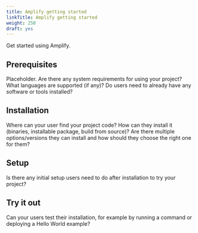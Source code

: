 ```yaml
---
title: Amplify getting started
linkTitle: Amplify getting started
weight: 250
draft: yes
---
```


Get started using Amplify.

## Prerequisites

Placeholder. Are there any system requirements for using your project? What languages are supported (if any)? Do users need to already have any software or tools installed?

## Installation

Where can your user find your project code? How can they install it (binaries, installable package, build from source)? Are there multiple options/versions they can install and how should they choose the right one for them?

## Setup

Is there any initial setup users need to do after installation to try your project?

## Try it out

Can your users test their installation, for example by running a command or deploying a Hello World example?
